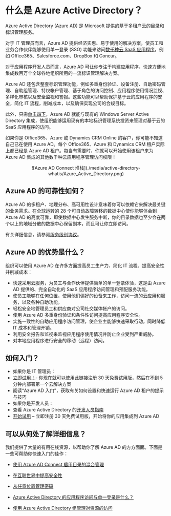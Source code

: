 <properties
	pageTitle="什么是 Azure Active Directory？"
	description="使用 Azure Active Directory 将现有的本地标识扩展到云中，或开发 Azure AD 集成的应用程序。"
    services="active-directory"
    documentationCenter=""
    authors="markusvi"
    manager="swadhwa"
    editor=""/>

<tags 
	ms.service="active-directory" 
    ms.date="04/07/2016"
	wacn.date="06/03/2016" />


# 什么是 Azure Active Directory？

Azure Active Directory (Azure AD) 是 Microsoft 提供的基于多租户云的目录和标识管理服务。

对于 IT 管理员而言，Azure AD 提供经济实惠、易于使用的解决方案，使员工和业务合作伙伴能够使用单一登录 (SSO) 功能来访问[数千种云 SaaS 应用程序](http://blogs.technet.com/b/ad/archive/2014/09/03/50-saas-apps-now-support-federation-with-azure-ad.aspx)，例如 Office365、Salesforce.com、DropBox 和 Concur。

对于应用程序开发人员而言，Azure AD 可让你专注于构建应用程序，快速方便地集成数百万个全球各地组织所用的一流标识管理解决方案。

Azure AD 还包含整套标识管理功能，例如多重身份验证、设备注册、自助密码管理、自助组管理、特权帐户管理、基于角色的访问控制、应用程序使用情况监视、多样化审核以及安全监视和警报。这些功能可以帮助保护基于云的应用程序的安全，简化 IT 流程，削减成本，以及确保实现公司的合规目标。

此外，只需[单击四下](http://blogs.technet.com/b/ad/archive/2014/08/04/connecting-ad-and-azure-ad-only-4-clicks-with-azure-ad-connect.aspx)，Azure AD 就能与现有的 Windows Server Active Directory 集成，使组织能够运用现有的本地标识管理系统投资来管理对基于云的 SaaS 应用程序的访问。

如果你是 Office365、Azure 或 Dynamics CRM Online 的客户，你可能不知道自己已在使用 Azure AD。每个 Office365、Azure 和 Dynamics CRM 租户实际上都已经是 Azure AD 租户。每当有需要时，你就可以开始使用该租户来为 Azure AD 集成的其他数千种云应用程序管理访问权限！

<center>![Azure AD Connect 堆栈](./media/active-directory-whatis/Azure_Active_Directory.png) </center>


## Azure AD 的可靠性如何？

Azure AD 的多租户、地理分布、高可用性设计意味着你可以依赖它来解决最关键的业务需求。在全球运转的 28 个可自动故障转移的数据中心使你能够体会到 Azure AD 的高度可靠，即使数据中心发生服务中断，你的目录数据也至少会在两个以上的地域分散的数据中心保留副本，而且可让你立即访问。

有关详细信息，请参阅[服务级别协议](/support/legal/sla/)。



## Azure AD 的优势是什么？

组织可以使用 Azure AD 在许多方面提高员工生产力、简化 IT 流程、提高安全性并削减成本：

-	快速采用云服务，为员工与合作伙伴提供简单的单一登录体验，这是由 Azure AD 提供的、完全自动化的 SaaS 应用程序访问管理和预配服务功能。
-	使员工能够在任何位置，使用他们偏好的设备来工作，访问一流的云应用和服务，以及各种自助功能。
-	轻松安全地管理员工和供应商对公司社交媒体帐户的访问。
-	使用 Azure AD 多重身份验证和条件性访问提高应用程序安全性。
-	实施一致性的自助应用程序访问管理，使企业主能够快速采取行动，同时降低 IT 成本和管理开销。
-	利用安全报告和监视来监视应用程序使用情况并防止企业受到严重威胁。
-	对本地应用程序进行安全的移动（远程）访问。



## 如何入门？
-	如果你是 IT 管理员：
 - [立即试用！](/pricing/1rmb-trial/)- 你现在就可以使用此链接注册 30 天免费试用版，然后在不到 5 分钟内部署第一个云解决方案
 - 阅读“Azure AD 入门”，获取有关如何设置和快速运行 Azure AD 租户的提示与技巧
-	如果你是开发人员：
 - 查看 Azure Active Directory 的[开发人员指南](/documentation/articles/active-directory-developers-guide) 
 - [开始试用](/pricing/1rmb-trial/) – 立即注册 30 天免费试用版，开始将你的应用集成到 Azure AD



## 可以从何处了解详细信息？

我们提供了大量的有用在线资源，以帮助你了解 Azure AD 的方方面面。下面是一些可帮助你快速入门的佳作：


- [使用 Azure AD Connect 启用目录的混合管理](/documentation/articles/active-directory-aadconnect)

- [在互联世界中提高安全性](/documentation/articles/multi-factor-authentication)

- [从任意位置管理密码](/documentation/articles/active-directory-passwords)

- [Azure Active Directory 的应用程序访问与单一登录是什么？](/documentation/articles/active-directory-appssoaccess-whatis)

- [使用 Azure Active Directory 组管理对资源的访问](/documentation/articles/active-directory-manage-groups)


<!---HONumber=Mooncake_0516_2016-->